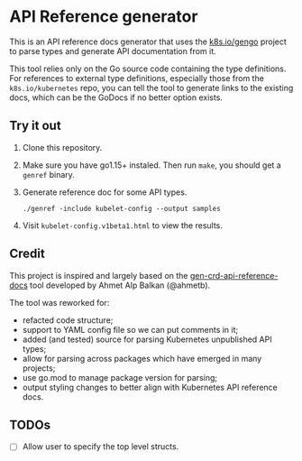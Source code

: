 # API Reference generator

This is an API reference docs generator that uses the
[k8s.io/gengo](https://godoc.org/k8s.io/gengo) project to parse types and
generate API documentation from it.

This tool relies only on the Go source code containing the type definitions.
For references to external type definitions, especially those from the
`k8s.io/kubernetes` repo, you can tell the tool to generate links to the
existing docs, which can be the GoDocs if no better option exists.

## Try it out

1. Clone this repository.

2. Make sure you have go1.15+ instaled. Then run `make`, you should get a
   `genref` binary.

3. Generate reference doc for some API types.

   ```shell
   ./genref -include kubelet-config --output samples
   ```

4. Visit `kubelet-config.v1beta1.html` to view the results.

## Credit

This project is inspired and largely based on the
[gen-crd-api-reference-docs](https://github.com/ahmetb/gen-crd-api-reference-docs)
tool developed by Ahmet Alp Balkan (@ahmetb).

The tool was reworked for:

- refacted code structure;
- support to YAML config file so we can put comments in it;
- added (and tested) source for parsing Kubernetes unpublished API types;
- allow for parsing across packages which have emerged in many projects;
- use go.mod to manage package version for parsing;
- output styling changes to better align with Kubernetes API reference docs.
 
## TODOs

- [ ] Allow user to specify the top level structs.

